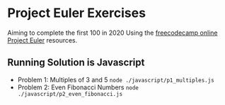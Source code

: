 # Project Euler Exercises

Aiming to complete the first 100 in 2020
Using the [freecodecamp online Project Euler](https://www.freecodecamp.org/learn/coding-interview-prep/project-euler/) resources.

## Running Solution is Javascript

- Problem 1: Multiples of 3 and 5 `node ./javascript/p1_multiples.js`
- Problem 2: Even Fibonacci Numbers `node ./javascript/p2_even_fibonacci.js`
